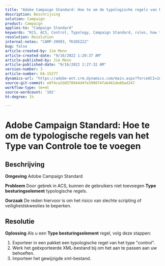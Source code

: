 ```yaml
---
title: "Adobe Campaign Standard: Hoe te om de typologische regels van het Type van Controle toe te voegen"
description: Beschrijving
solution: Campaign
product: Campaign
applies-to: "Campaign Standard"
keywords: "KCS, ACS, Control, Typology, Campaign Standard, rules, how to, add"
resolution: Resolution
internal-notes: "CAMP-39993, TK205222"
bug: false
article-created-by: Jim Menn
article-created-date: "9/16/2022 1:20:37 AM"
article-published-by: Jim Menn
article-published-date: "9/16/2022 2:27:32 AM"
version-number: 3
article-number: KA-15277
dynamics-url: "https://adobe-ent.crm.dynamics.com/main.aspx?forceUCI=1&pagetype=entityrecord&etn=knowledgearticle&id=7b5e60c4-5d35-ed11-9db1-0022480866ad"
source-git-commit: e8f4ca2dd578944d4fe399074fab461de88ad247
workflow-type: tm+mt
source-wordcount: '102'
ht-degree: 1%

---
```


# Adobe Campaign Standard: Hoe te om de typologische regels van het Type van Controle toe te voegen

## Beschrijving


<b>Omgeving</b>
Adobe Campaign Standard

<b>Probleem</b>
Door gebrek in ACS, kunnen de gebruikers niet toevoegen <b>Type besturingselement</b> typologische regels.

<b>Oorzaak</b>
De reden hiervoor is om het risico van slechte scripting of veiligheidskwesties te beperken.


## Resolutie


<b>Oplossing</b>
Als u een <b>Type besturingselement</b> regel, volg deze stappen:

1. Exporteer in een pakket een typologische regel van het type &quot;control&quot;.
2. Werk het geëxporteerde XML-bestand bij om het aan te passen aan uw behoeften.
3. Importeer het gewijzigde xml-bestand.
